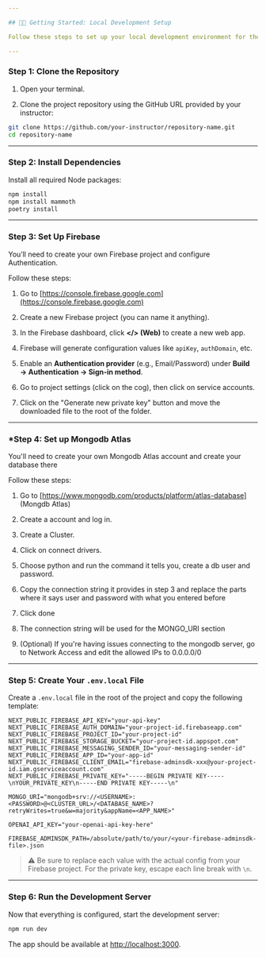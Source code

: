 ```yaml
---

## 🧑‍💻 Getting Started: Local Development Setup

Follow these steps to set up your local development environment for the project.

---
```


### **Step 1: Clone the Repository**

1. Open your terminal.

2. Clone the project repository using the GitHub URL provided by your instructor:

```bash
git clone https://github.com/your-instructor/repository-name.git
cd repository-name
```

---

### **Step 2: Install Dependencies**

Install all required Node packages:

```bash
npm install
npm install mammoth
poetry install
```

---

### **Step 3: Set Up Firebase**

You’ll need to create your own Firebase project and configure Authentication.

Follow these steps:

1. Go to [https://console.firebase.google.com](https://console.firebase.google.com)

2. Create a new Firebase project (you can name it anything).

3. In the Firebase dashboard, click **\</> (Web)** to create a new web app.

4. Firebase will generate configuration values like `apiKey`, `authDomain`, etc.

5. Enable an **Authentication provider** (e.g., Email/Password) under **Build → Authentication → Sign-in method**.

6. Go to project settings (click on the cog), then click on service accounts.

7. Click on the "Generate new private key" button and move the downloaded file to the root of the folder.

---
### ***Step 4: Set up Mongodb Atlas**

You'll need to create your own Mongodb Atlas account and create your database there

Follow these steps:

1. Go to [https://www.mongodb.com/products/platform/atlas-database] (Mongdb Atlas)

2. Create a account and log in.

3. Create a Cluster.

4. Click on connect drivers.

5. Choose python and run the command it tells you, create a db user and password.

6. Copy the connection string it provides in step 3 and replace the parts where it says user and password with what you entered before

7. Click done

8. The connection string will be used for the MONGO_URI section

9. (Optional) If you're having issues connecting to the mongodb server, go to Network Access and edit the allowed IPs to 0.0.0.0/0
---

### **Step 5: Create Your `.env.local` File**

Create a `.env.local` file in the root of the project and copy the following template:

```env
NEXT_PUBLIC_FIREBASE_API_KEY="your-api-key"
NEXT_PUBLIC_FIREBASE_AUTH_DOMAIN="your-project-id.firebaseapp.com"
NEXT_PUBLIC_FIREBASE_PROJECT_ID="your-project-id"
NEXT_PUBLIC_FIREBASE_STORAGE_BUCKET="your-project-id.appspot.com"
NEXT_PUBLIC_FIREBASE_MESSAGING_SENDER_ID="your-messaging-sender-id"
NEXT_PUBLIC_FIREBASE_APP_ID="your-app-id"
NEXT_PUBLIC_FIREBASE_CLIENT_EMAIL="firebase-adminsdk-xxx@your-project-id.iam.gserviceaccount.com"
NEXT_PUBLIC_FIREBASE_PRIVATE_KEY="-----BEGIN PRIVATE KEY-----\nYOUR_PRIVATE_KEY\n-----END PRIVATE KEY-----\n"

MONGO_URI="mongodb+srv://<USERNAME>:<PASSWORD>@<CLUSTER_URL>/<DATABASE_NAME>?retryWrites=true&w=majority&appName=<APP_NAME>"

OPENAI_API_KEY="your-openai-api-key-here"

FIREBASE_ADMINSDK_PATH=/absolute/path/to/your/<your-firebase-adminsdk-file>.json
```

> ⚠️ Be sure to replace each value with the actual config from your Firebase project. For the private key, escape each line break with `\n`.

---

### **Step 6: Run the Development Server**

Now that everything is configured, start the development server:

```bash
npm run dev
```

The app should be available at [http://localhost:3000](http://localhost:3000).
